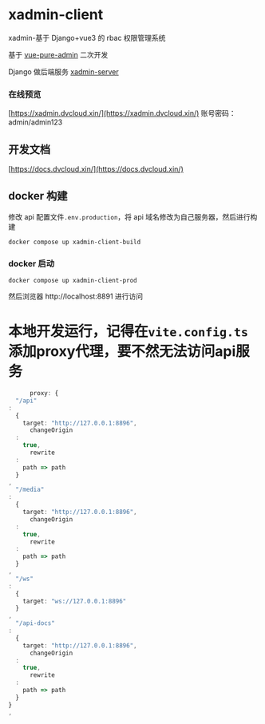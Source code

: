 # xadmin-client

xadmin-基于 Django+vue3 的 rbac 权限管理系统

基于 [vue-pure-admin](https://github.com/pure-admin/vue-pure-admin) 二次开发

Django 做后端服务
[xadmin-server](https://github.com/nineaiyu/xadmin-server)

### 在线预览

[https://xadmin.dvcloud.xin/](https://xadmin.dvcloud.xin/)
账号密码：admin/admin123

## 开发文档

[https://docs.dvcloud.xin/](https://docs.dvcloud.xin/)

## docker 构建

修改 api 配置文件`.env.production`，将 api 域名修改为自己服务器，然后进行构建

```shell
docker compose up xadmin-client-build
```

### docker 启动

```shell
docker compose up xadmin-client-prod
```

然后浏览器 http://localhost:8891 进行访问

# 本地开发运行，记得在`vite.config.ts` 添加proxy代理，要不然无法访问api服务

```ts
      proxy: {
  "/api"
:
  {
    target: "http://127.0.0.1:8896",
      changeOrigin
  :
    true,
      rewrite
  :
    path => path
  }
,
  "/media"
:
  {
    target: "http://127.0.0.1:8896",
      changeOrigin
  :
    true,
      rewrite
  :
    path => path
  }
,
  "/ws"
:
  {
    target: "ws://127.0.0.1:8896"
  }
,
  "/api-docs"
:
  {
    target: "http://127.0.0.1:8896",
      changeOrigin
  :
    true,
      rewrite
  :
    path => path
  }
}
,
```
